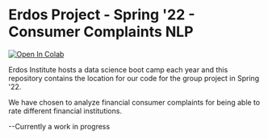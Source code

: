 # Erdos Project - Spring '22 - Consumer Complaints NLP

[![Open In Colab](https://colab.research.google.com/assets/colab-badge.svg)](https://colab.research.google.com/github/googlecolab/colabtools/blob/master/notebooks/colab-github-demo.ipynb)

Erdos Institute hosts a data science boot camp each year and this repository contains the location for our code for the group project in Spring '22.

We have chosen to analyze financial consumer complaints for being able to rate different financial institutions.

--Currently a work in progress